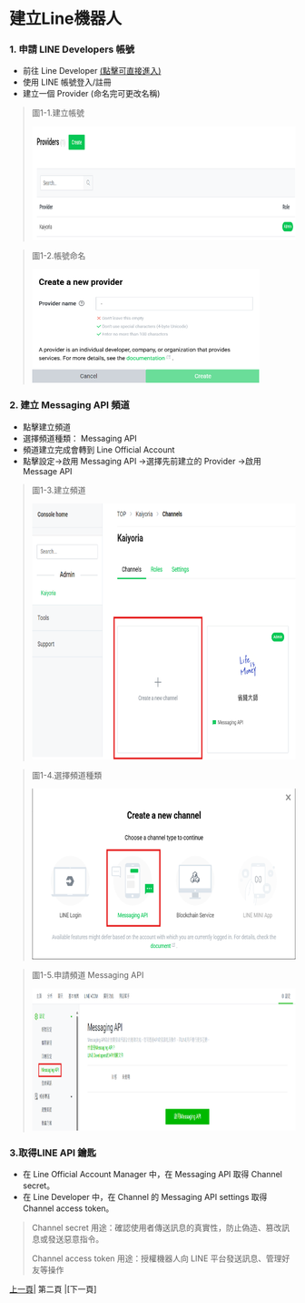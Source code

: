 # 建立Line機器人

### 1. 申請 LINE Developers 帳號
* 前往 Line Developer [(點擊可直接進入)](https://developers.line.biz/zh-hant/)
* 使用 LINE 帳號登入/註冊
* 建立一個 Provider (命名完可更改名稱)

>圖1-1.建立帳號
>
><img src="圖片/RAG_01.png" alt="RAG流程圖" width="800" height="200"/>

>圖1-2.帳號命名
>
><img src="圖片/RAG_02.png" alt="RAG流程圖" width="400" height="200"/>

### 2. 建立 Messaging API 頻道
* 點擊建立頻道
* 選擇頻道種類： Messaging API
* 頻道建立完成會轉到 Line Official Account
* 點擊設定->啟用 Messaging API ->選擇先前建立的 Provider ->啟用 Message API

>圖1-3.建立頻道
>
><img src="圖片/RAG_03.png" alt="RAG流程圖" width="700" height="450"/>

>圖1-4.選擇頻道種類
>
><img src="圖片/RAG_04.png" alt="RAG流程圖" width="600" height="300"/>

>圖1-5.申請頻道 Messaging API
>
><img src="圖片/RAG_05.png" alt="RAG流程圖" width="1000" height="250"/>

### 3.取得LINE API 鑰匙
* 在 Line Official Account Manager 中，在 Messaging API 取得 Channel secret。
* 在 Line Developer 中，在 Channel 的 Messaging API settings 取得 Channel access token。
> Channel secret 用途：確認使用者傳送訊息的真實性，防止偽造、篡改訊息或發送惡意指令。
> 
> Channel access token 用途：授權機器人向 LINE 平台發送訊息、管理好友等操作

[上一頁](README.md)| 第二頁 |[下一頁]
